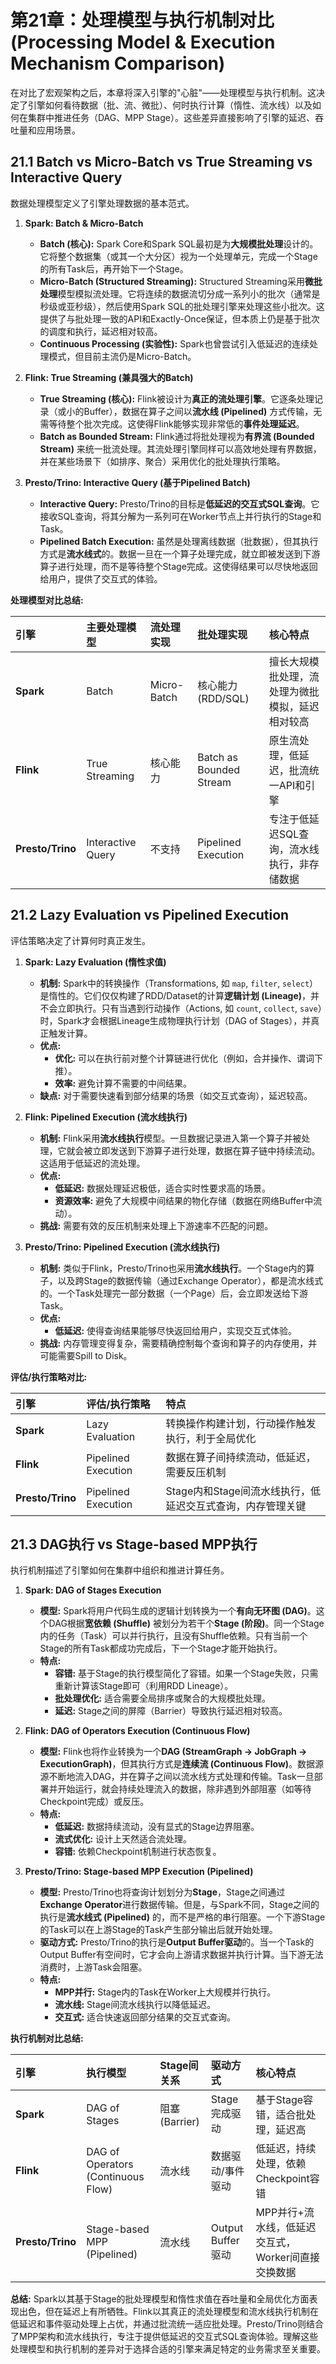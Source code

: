 # 第21章：处理模型与执行机制对比 (Processing Model & Execution Mechanism Comparison)

在对比了宏观架构之后，本章将深入引擎的"心脏"——处理模型与执行机制。这决定了引擎如何看待数据（批、流、微批）、何时执行计算（惰性、流水线）以及如何在集群中推进任务（DAG、MPP Stage）。这些差异直接影响了引擎的延迟、吞吐量和应用场景。

## 21.1 Batch vs Micro-Batch vs True Streaming vs Interactive Query

数据处理模型定义了引擎处理数据的基本范式。

1.  **Spark: Batch & Micro-Batch**
    *   **Batch (核心):** Spark Core和Spark SQL最初是为**大规模批处理**设计的。它将整个数据集（或其一个大分区）视为一个处理单元，完成一个Stage的所有Task后，再开始下一个Stage。
    *   **Micro-Batch (Structured Streaming):** Structured Streaming采用**微批处理**模型模拟流处理。它将连续的数据流切分成一系列小的批次（通常是秒级或亚秒级），然后使用Spark SQL的批处理引擎来处理这些小批次。这提供了与批处理一致的API和Exactly-Once保证，但本质上仍是基于批次的调度和执行，延迟相对较高。
    *   **Continuous Processing (实验性):** Spark也曾尝试引入低延迟的连续处理模式，但目前主流仍是Micro-Batch。

2.  **Flink: True Streaming (兼具强大的Batch)**
    *   **True Streaming (核心):** Flink被设计为**真正的流处理引擎**。它逐条处理记录（或小的Buffer），数据在算子之间以**流水线 (Pipelined)** 方式传输，无需等待整个批次完成。这使得Flink能够实现非常低的**事件处理延迟**。
    *   **Batch as Bounded Stream:** Flink通过将批处理视为**有界流 (Bounded Stream)** 来统一批流处理。其流处理引擎同样可以高效地处理有界数据，并在某些场景下（如排序、聚合）采用优化的批处理执行策略。

3.  **Presto/Trino: Interactive Query (基于Pipelined Batch)**
    *   **Interactive Query:** Presto/Trino的目标是**低延迟的交互式SQL查询**。它接收SQL查询，将其分解为一系列可在Worker节点上并行执行的Stage和Task。
    *   **Pipelined Batch Execution:** 虽然是处理离线数据（批数据），但其执行方式是**流水线式**的。数据一旦在一个算子处理完成，就立即被发送到下游算子进行处理，而不是等待整个Stage完成。这使得结果可以尽快地返回给用户，提供了交互式的体验。

**处理模型对比总结:**

| 引擎        | 主要处理模型          | 流处理实现      | 批处理实现          | 核心特点                                        |
| :---------- | :-------------------- | :-------------- | :------------------ | :---------------------------------------------- |
| **Spark**   | Batch                 | Micro-Batch     | 核心能力 (RDD/SQL)  | 擅长大规模批处理，流处理为微批模拟，延迟相对较高    |
| **Flink**   | True Streaming        | 核心能力        | Batch as Bounded Stream | 原生流处理，低延迟，批流统一API和引擎              |
| **Presto/Trino**| Interactive Query     | 不支持          | Pipelined Execution | 专注于低延迟SQL查询，流水线执行，非存储数据      |

## 21.2 Lazy Evaluation vs Pipelined Execution

评估策略决定了计算何时真正发生。

1.  **Spark: Lazy Evaluation (惰性求值)**
    *   **机制:** Spark中的转换操作（Transformations, 如 `map`, `filter`, `select`）是惰性的。它们仅仅构建了RDD/Dataset的计算**逻辑计划 (Lineage)**，并不会立即执行。只有当遇到行动操作（Actions, 如 `count`, `collect`, `save`）时，Spark才会根据Lineage生成物理执行计划（DAG of Stages），并真正触发计算。
    *   **优点:**
        *   **优化:** 可以在执行前对整个计算链进行优化（例如，合并操作、谓词下推）。
        *   **效率:** 避免计算不需要的中间结果。
    *   **缺点:** 对于需要快速看到部分结果的场景（如交互式查询），延迟较高。

2.  **Flink: Pipelined Execution (流水线执行)**
    *   **机制:** Flink采用**流水线执行**模型。一旦数据记录进入第一个算子并被处理，它就会被立即发送到下游算子进行处理，数据在算子链中持续流动。这适用于低延迟的流处理。
    *   **优点:**
        *   **低延迟:** 数据处理延迟极低，适合实时性要求高的场景。
        *   **资源效率:** 避免了大规模中间结果的物化存储（数据在网络Buffer中流动）。
    *   **挑战:** 需要有效的反压机制来处理上下游速率不匹配的问题。

3.  **Presto/Trino: Pipelined Execution (流水线执行)**
    *   **机制:** 类似于Flink，Presto/Trino也采用**流水线执行**。一个Stage内的算子，以及跨Stage的数据传输（通过Exchange Operator），都是流水线式的。一个Task处理完一部分数据（一个Page）后，会立即发送给下游Task。
    *   **优点:**
        *   **低延迟:** 使得查询结果能够尽快返回给用户，实现交互式体验。
    *   **挑战:** 内存管理变得复杂，需要精确控制每个查询和算子的内存使用，并可能需要Spill to Disk。

**评估/执行策略对比:**

| 引擎        | 评估/执行策略       | 特点                                                 |
| :---------- | :------------------ | :--------------------------------------------------- |
| **Spark**   | Lazy Evaluation     | 转换操作构建计划，行动操作触发执行，利于全局优化         |
| **Flink**   | Pipelined Execution | 数据在算子间持续流动，低延迟，需要反压机制             |
| **Presto/Trino**| Pipelined Execution | Stage内和Stage间流水线执行，低延迟交互式查询，内存管理关键 |

## 21.3 DAG执行 vs Stage-based MPP执行

执行机制描述了引擎如何在集群中组织和推进计算任务。

1.  **Spark: DAG of Stages Execution**
    *   **模型:** Spark将用户代码生成的逻辑计划转换为一个**有向无环图 (DAG)**。这个DAG根据**宽依赖 (Shuffle)** 被划分为若干个**Stage (阶段)**。同一个Stage内的任务（Task）可以并行执行，且没有Shuffle依赖。只有当前一个Stage的所有Task都成功完成后，下一个Stage才能开始执行。
    *   **特点:**
        *   **容错:** 基于Stage的执行模型简化了容错。如果一个Stage失败，只需重新计算该Stage即可（利用RDD Lineage）。
        *   **批处理优化:** 适合需要全局排序或聚合的大规模批处理。
        *   **延迟:** Stage之间的屏障（Barrier）导致执行延迟相对较高。

2.  **Flink: DAG of Operators Execution (Continuous Flow)**
    *   **模型:** Flink也将作业转换为一个**DAG (StreamGraph -> JobGraph -> ExecutionGraph)**，但其执行方式是**连续流 (Continuous Flow)**。数据源源不断地流入DAG，并在算子之间以流水线方式处理和传输。Task一旦部署并开始运行，就会持续处理流入的数据，除非遇到外部阻塞（如等待Checkpoint完成）或反压。
    *   **特点:**
        *   **低延迟:** 数据持续流动，没有显式的Stage边界阻塞。
        *   **流式优化:** 设计上天然适合流处理。
        *   **容错:** 依赖Checkpoint机制进行状态恢复。

3.  **Presto/Trino: Stage-based MPP Execution (Pipelined)**
    *   **模型:** Presto/Trino也将查询计划划分为**Stage**，Stage之间通过**Exchange Operator**进行数据传输。但是，与Spark不同，Stage之间的执行是**流水线式 (Pipelined)** 的，而不是严格的串行阻塞。一个下游Stage的Task可以在上游Stage的Task产生部分输出后就开始处理。
    *   **驱动方式:** Presto/Trino的执行是**Output Buffer驱动**的。当一个Task的Output Buffer有空间时，它才会向上游请求数据并执行计算。当下游无法消费时，上游Task会阻塞。
    *   **特点:**
        *   **MPP并行:** Stage内的Task在Worker上大规模并行执行。
        *   **流水线:** Stage间流水线执行以降低延迟。
        *   **交互式:** 适合快速返回部分结果的交互式查询。

**执行机制对比总结:**

| 引擎        | 执行模型                      | Stage间关系       | 驱动方式          | 核心特点                                               |
| :---------- | :---------------------------- | :---------------- | :---------------- | :----------------------------------------------------- |
| **Spark**   | DAG of Stages                 | 阻塞 (Barrier)    | Stage完成驱动     | 基于Stage容错，适合批处理，延迟高                         |
| **Flink**   | DAG of Operators (Continuous Flow)| 流水线            | 数据驱动/事件驱动 | 低延迟，持续处理，依赖Checkpoint容错                     |
| **Presto/Trino**| Stage-based MPP (Pipelined)   | 流水线            | Output Buffer驱动 | MPP并行+流水线，低延迟交互式，Worker间直接交换数据         |

**总结:** Spark以其基于Stage的批处理模型和惰性求值在吞吐量和全局优化方面表现出色，但在延迟上有所牺牲。Flink以其真正的流处理模型和流水线执行机制在低延迟和事件驱动处理上占优，并通过批流统一适应批处理。Presto/Trino则结合了MPP架构和流水线执行，专注于提供低延迟的交互式SQL查询体验。理解这些处理模型和执行机制的差异对于选择合适的引擎来满足特定的业务需求至关重要。 